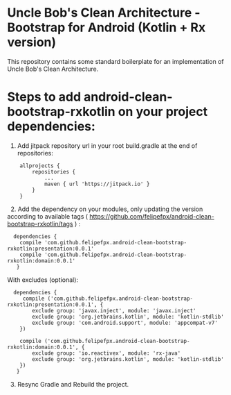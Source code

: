 # Uncle Bob's Clean Architecture - Bootstrap for Android (Kotlin + Rx version)

This repository contains some standard boilerplate for an implementation of Uncle Bob's Clean Architecture.

# Steps to add android-clean-bootstrap-rxkotlin on your project dependencies:

1. Add jitpack repository url in your root build.gradle at the end of repositories:
```
	allprojects {
		repositories {
			...
			maven { url 'https://jitpack.io' }
		}
	}
```
  
2. Add the dependency on your modules, only updating the version according to available tags ( https://github.com/felipefpx/android-clean-bootstrap-rxkotlin/tags ) :
```
  dependencies {
	compile 'com.github.felipefpx.android-clean-bootstrap-rxkotlin:presentation:0.0.1'
	compile 'com.github.felipefpx.android-clean-bootstrap-rxkotlin:domain:0.0.1'
   }
```
With excludes (optional):
```
  dependencies {
     compile ('com.github.felipefpx.android-clean-bootstrap-rxkotlin:presentation:0.0.1', {
        exclude group: 'javax.inject', module: 'javax.inject'
        exclude group: 'org.jetbrains.kotlin', module: 'kotlin-stdlib'
        exclude group: 'com.android.support', module: 'appcompat-v7'
    })

    compile ('com.github.felipefpx.android-clean-bootstrap-rxkotlin:domain:0.0.1', {
        exclude group: 'io.reactivex', module: 'rx-java'
        exclude group: 'org.jetbrains.kotlin', module: 'kotlin-stdlib'
    })
   }
```

3. Resync Gradle and Rebuild the project.
